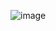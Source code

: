 ![image](https://user-images.githubusercontent.com/692538/93623037-f5a51680-f992-11ea-9e72-d7bfe56f757a.png)
